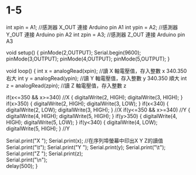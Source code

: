 # 1-5
int xpin = A1;                  //感測器 X_OUT 連接 Arduino pin A1
int ypin = A2;                  //感測器 Y_OUT 連接 Arduino pin A2
int zpin = A3;                  //感測器 Z_OUT 連接 Arduino pin A3

void setup()
{
 pinMode(2,OUTPUT);
 Serial.begin(9600);
 pinMode(3,OUTPUT);
 pinMode(4,OUTPUT);
 pinMode(5,OUTPUT);
}

void loop()
{
 int x = analogRead(xpin);  //讀 X 軸電壓值，存入整數 x  340.350  右大
 int y = analogRead(ypin);  //讀 Y 軸電壓值，存入整數 y  340.350  順大
 int z = analogRead(zpin);  //讀 Z 軸電壓值，存入整數 z

if(x<=350 && x>=340) //X
{
  digitalWrite(2, HIGH);
  digitalWrite(3, HIGH);
}
if(x>350)
{
  digitalWrite(2, HIGH);
  digitalWrite(3, LOW);
}
if(x<340)
{
  digitalWrite(2, LOW);
  digitalWrite(3, HIGH);
}                     //X
if(y<=350 && x>=340) //Y
{
  digitalWrite(4, HIGH);
  digitalWrite(5, HIGH);
}
if(y>350)
{
  digitalWrite(4, HIGH);
  digitalWrite(5, LOW);
}
if(y<340)
{
  digitalWrite(4, LOW);
  digitalWrite(5, HIGH);
}                     //Y

Serial.print("X ");
Serial.print(x);            //在序列埠螢幕中印出X Y Z的讀值
Serial.print("\t");
Serial.print("Y ");
Serial.print(y);
Serial.print("\t");
Serial.print("Z ");
Serial.print(z);  
Serial.print("\n");  
delay(500);
}

